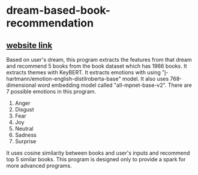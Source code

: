 # dream-based-book-recommendation

## [website link](https://dream-based-book-recommendation.streamlit.app/)

Based on user's dream, this program extracts the features from that dream and recommend 5 books from the book dataset which has 1966 books.
It extracts themes with KeyBERT. It extracts emotions with using "j-hartmann/emotion-english-distilroberta-base" model.
It also uses 768-dimensional word embedding model called "all-mpnet-base-v2".
There are 7 possible emotions in this program.
1. Anger
2. Disgust
3. Fear
4. Joy
5. Neutral
6. Sadness
7. Surprise

It uses cosine similarity between books and user's inputs and recommend top 5 similar books.
This program is designed only to provide a spark for more advanced programs.
